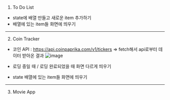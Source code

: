 1) To Do List
- state에 배열 만들고 새로운 item 추가하기
- 배열에 있는 item들 화면에 띄우기

<hr>

2) Coin Tracker
- 코인 API : https://api.coinpaprika.com/v1/tickers 
  => fetch해서 api로부터 데이터 받아온 결과
  ![image](https://github.com/HEOYUJUNG/React_Nomadcoders/assets/122508448/3e58df1b-36df-4ef5-b13a-ea5e4c6f3094)

- 로딩 중일 때 / 로딩 완료되었을 때 화면 다르게 띄우기
- state 배열에 있는 item들 화면에 띄우기

<hr>

3) Movie App
